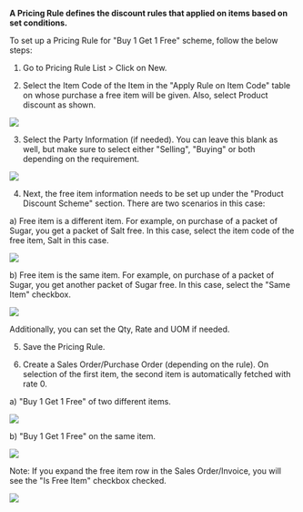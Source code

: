 **A Pricing Rule defines the discount rules that applied on items based on set conditions.**

To set up a Pricing Rule for "Buy 1 Get 1 Free" scheme, follow the below steps:

1) Go to Pricing Rule List > Click on New.

2) Select the Item Code of the Item in the "Apply Rule on Item Code" table on whose purchase a free item will be given. Also, select Product discount as shown.

![](https://docs.erpnext.com/files/6UfSuNb.png)

3) Select the Party Information (if needed). You can leave this blank as well, but make sure to select either "Selling", "Buying" or both depending on the requirement.

![](https://docs.erpnext.com/files/FiEzseb.png)

4) Next, the free item information needs to be set up under the "Product Discount Scheme" section. There are two scenarios in this case:

a) Free item is a different item. For example, on purchase of a packet of Sugar, you get a packet of Salt free. In this case, select the item code of the free item, Salt in this case.

![](https://docs.erpnext.com/files/sVbLj6O.png)

b) Free item is the same item. For example, on purchase of a packet of Sugar, you get another packet of Sugar free. In this case, select the "Same Item" checkbox.

![](https://docs.erpnext.com/files/aRW58BS.png)

Additionally, you can set the Qty, Rate and UOM if needed.

5) Save the Pricing Rule.

6) Create a Sales Order/Purchase Order (depending on the rule). On selection of the first item, the second item is automatically fetched with rate 0.

a) "Buy 1 Get 1 Free" of two different items.

![](https://docs.erpnext.com/files/xjDLxiA.png)

b) "Buy 1 Get 1 Free" on the same item.

![](https://docs.erpnext.com/files/3rqiv7l.png)

Note: If you expand the free item row in the Sales Order/Invoice, you will see the "Is Free Item" checkbox checked.

![](https://docs.erpnext.com/files/ITnDbok.png)